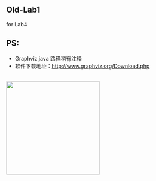 ## Old-Lab1
for Lab4
## PS:
- Graphviz.java 路径稍有注释
- 软件下载地址：http://www.graphviz.org/Download.php
</br>
<img src="http://pic.qiantucdn.com/58pic/15/01/70/48S58PICtRz_1024.jpg!/fw/780/watermark/url/L3dhdGVybWFyay12MS4zLnBuZw==/align/center" width = "250" height = "250" align=center />
